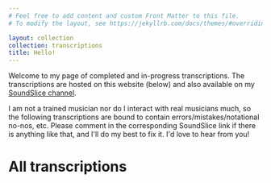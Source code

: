 ```yaml
---
# Feel free to add content and custom Front Matter to this file.
# To modify the layout, see https://jekyllrb.com/docs/themes/#overriding-theme-defaults

layout: collection
collection: transcriptions
title: Hello!
---
```


Welcome to my page of completed and in-progress transcriptions.
The transcriptions are hosted on this website (below) and also available on my [SoundSlice channel](https://www.soundslice.com/users/alex.w/).

I am not a trained musician nor do I interact with real musicians much, so the following transcriptions are bound to contain errors/mistakes/notational no-nos, etc.
Please comment in the corresponding SoundSlice link if there is anything like that, and I'll do my best to fix it. I'd love to hear from you!


# All transcriptions
